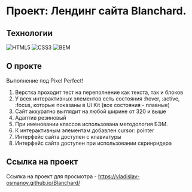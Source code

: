 # Проект: Лендинг сайта Blanchard.

## Технологии
![HTML5](https://img.shields.io/badge/-HTML5-e34f26?logo=html5&logoColor=white)
![CSS3](https://img.shields.io/badge/-CSS3-1572b6?logo=css3&logoColor=white)
![BEM](https://img.shields.io/badge/-BEM-yellowgreen)

## О прокте
Выполнение под Pixel Perfect! 
1. Верстка проходит тест на переполнение как текста, так и блоков
2. У всех интерактивных элементов есть состояния :hover, :active, :focus, которые показаны в UI Kit (все состояния - плавные)
3. Сайт аккуратно выглядит на любой ширине от 320 и выше
4. Адаптив резиновый
5. При именовании классов использована методология БЭМ.
6. К интерактивным элементам добавлен cursor: pointer
7. Интерфейс сайта доступен с клавиатуры
8. Интерфейс сайта доступен при использовании скринридера

## Ссылка на проект
Ссылка на проект для просмотра - https://vladislav-osmanov.github.io/Blanchard/
